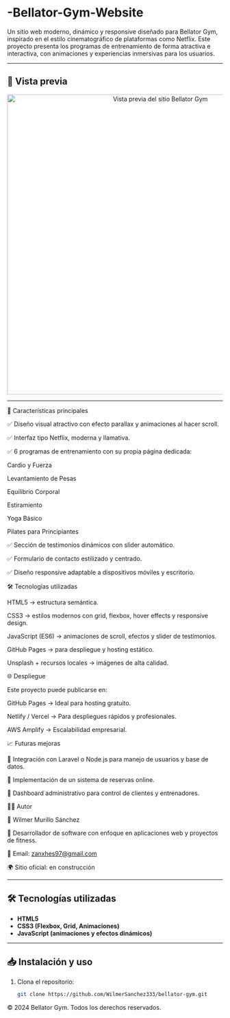 # -Bellator-Gym-Website
Un sitio web moderno, dinámico y responsive diseñado para Bellator Gym, inspirado en el estilo cinematográfico de plataformas como Netflix. Este proyecto presenta los programas de entrenamiento de forma atractiva e interactiva, con animaciones y experiencias inmersivas para los usuarios.

---

## 📸 Vista previa

<p align="center">
  <img src="preview.png" alt="Vista previa del sitio Bellator Gym" width="700">
</p>

---
📌 Características principales

✅ Diseño visual atractivo con efecto parallax y animaciones al hacer scroll.

✅ Interfaz tipo Netflix, moderna y llamativa.

✅ 6 programas de entrenamiento con su propia página dedicada:

Cardio y Fuerza

Levantamiento de Pesas

Equilibrio Corporal

Estiramiento

Yoga Básico

Pilates para Principiantes

✅ Sección de testimonios dinámicos con slider automático.

✅ Formulario de contacto estilizado y centrado.

✅ Diseño responsive adaptable a dispositivos móviles y escritorio.

🛠️ Tecnologías utilizadas

HTML5 → estructura semántica.

CSS3 → estilos modernos con grid, flexbox, hover effects y responsive design.

JavaScript (ES6) → animaciones de scroll, efectos y slider de testimonios.

GitHub Pages → para despliegue y hosting estático.

Unsplash + recursos locales → imágenes de alta calidad.

🌐 Despliegue

Este proyecto puede publicarse en:

GitHub Pages → Ideal para hosting gratuito.

Netlify / Vercel → Para despliegues rápidos y profesionales.

AWS Amplify → Escalabilidad empresarial.

📈 Futuras mejoras

🔹 Integración con Laravel o Node.js para manejo de usuarios y base de datos.

🔹 Implementación de un sistema de reservas online.

🔹 Dashboard administrativo para control de clientes y entrenadores.

👨‍💻 Autor

📌 Wilmer Murillo Sánchez

💪 Desarrollador de software con enfoque en aplicaciones web y proyectos de fitness.

📧 Email: zanxhes97@gmail.com

🌍 Sitio oficial: en construcción


---

## 🛠️ Tecnologías utilizadas

- **HTML5**  
- **CSS3 (Flexbox, Grid, Animaciones)**  
- **JavaScript (animaciones y efectos dinámicos)**  

---

## 📥 Instalación y uso

1. Clona el repositorio:
   ```bash
   git clone https://github.com/WilmerSanchez333/bellator-gym.git


© 2024 Bellator Gym. Todos los derechos reservados.
